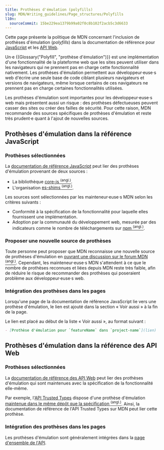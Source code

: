 ```yaml
---
title: Prothèses d'émulation (polyfills)
slug: MDN/Writing_guidelines/Page_structures/Polyfills
l10n:
  sourceCommit: 15be229ea1379b99a02f0c8b102f2acb5c3d6633
---
```


Cette page présente la politique de MDN concernant l'inclusion de prothèses d'émulation (<i lang="en">polyfills</i>) dans la documentation de référence pour [JavaScript](/fr/docs/Web/JavaScript) et les [API Web](/fr/docs/Web/API).

Un·e {{Glossary("Polyfill", "prothèse d'émulation")}} est une implémentation d'une fonctionnalité de la plateforme web que les sites peuvent utiliser dans les navigateurs qui ne prennent pas en charge cette fonctionnalité nativement. Les prothèses d'émulation permettent aux développeur·euse·s web d'écrire une seule base de code ciblant plusieurs navigateurs et versions de navigateurs, même lorsque certains de ces navigateurs ne prennent pas en charge certaines fonctionnalités utilisées.

Les prothèses d'émulation sont importantes pour les développeur·euse·s web mais présentent aussi un risque&nbsp;: des prothèses défectueuses peuvent casser des sites ou créer des failles de sécurité. Pour cette raison, MDN recommande des sources spécifiques de prothèses d'émulation et reste très prudent·e quant à l'ajout de nouvelles sources.

## Prothèses d'émulation dans la référence JavaScript

### Prothèses sélectionnées

La [documentation de référence JavaScript](/fr/docs/Web/JavaScript) peut lier des prothèses d'émulation provenant de deux sources&nbsp;:

- La bibliothèque [core-js <sup>(angl.)</sup>](https://github.com/zloirock/core-js/tree/master).
- L'organisation [es-shims <sup>(angl.)</sup>](https://github.com/es-shims).

Les sources sont sélectionnées par les mainteneur·euse·s MDN selon les critères suivants&nbsp;:

- Conformité à la spécification de la fonctionnalité pour laquelle elles fournissent une implémentation.
- Adoption par la communauté du développement web, mesurée par des indicateurs comme le nombre de téléchargements sur [npm <sup>(angl.)</sup>](https://www.npmjs.com/).

### Proposer une nouvelle source de prothèses

Toute personne peut proposer que MDN reconnaisse une nouvelle source de prothèses d'émulation en [ouvrant une discussion sur le forum MDN <sup>(angl.)</sup>](https://github.com/orgs/mdn/discussions). Cependant, les mainteneur·euse·s MDN s'attendent à ce que le nombre de prothèses reconnues et liées depuis MDN reste très faible, afin de réduire le risque de recommander des prothèses qui poseraient problème aux développeur·euse·s web.

### Intégration des prothèses dans les pages

Lorsqu'une page de la documentation de référence JavaScript lie vers une prothèse d'émulation, le lien est ajouté dans la section «&nbsp;Voir aussi&nbsp;» à la fin de la page.

Le lien est placé au début de la liste «&nbsp;Voir aussi&nbsp;», au format suivant&nbsp;:

```md
- [Prothèse d'émulation pour `featureName` dans `project-name`](lien)
```

## Prothèses d'émulation dans la référence des API Web

### Prothèses sélectionnées

La [documentation de référence des API Web](/fr/docs/Web/API) peut lier des prothèses d'émulation qui sont maintenues avec la spécification de la fonctionnalité elle-même.

Par exemple, l'[API Trusted Types](/fr/docs/Web/API/Trusted_Types_API) dispose d'une prothèse d'émulation [maintenue dans le même dépôt que la spécification <sup>(angl.)</sup>](https://github.com/w3c/trusted-types?tab=readme-ov-file#polyfill). Ainsi, la documentation de référence de l'API Trusted Types sur MDN peut lier cette prothèse.

### Intégration des prothèses dans les pages

Les prothèses d'émulation sont généralement intégrées dans la [page d'ensemble de l'API](/fr/docs/MDN/Writing_guidelines/Page_structures/Page_types/Page_type_key#types_de_pages_dapi_web).
